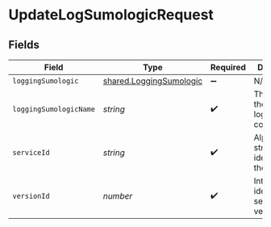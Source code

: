 # UpdateLogSumologicRequest


## Fields

| Field                                                              | Type                                                               | Required                                                           | Description                                                        | Example                                                            |
| ------------------------------------------------------------------ | ------------------------------------------------------------------ | ------------------------------------------------------------------ | ------------------------------------------------------------------ | ------------------------------------------------------------------ |
| `loggingSumologic`                                                 | [shared.LoggingSumologic](../../models/shared/loggingsumologic.md) | :heavy_minus_sign:                                                 | N/A                                                                |                                                                    |
| `loggingSumologicName`                                             | *string*                                                           | :heavy_check_mark:                                                 | The name for the real-time logging configuration.                  | test-log-endpoint                                                  |
| `serviceId`                                                        | *string*                                                           | :heavy_check_mark:                                                 | Alphanumeric string identifying the service.                       | SU1Z0isxPaozGVKXdv0eY                                              |
| `versionId`                                                        | *number*                                                           | :heavy_check_mark:                                                 | Integer identifying a service version.                             | 1                                                                  |